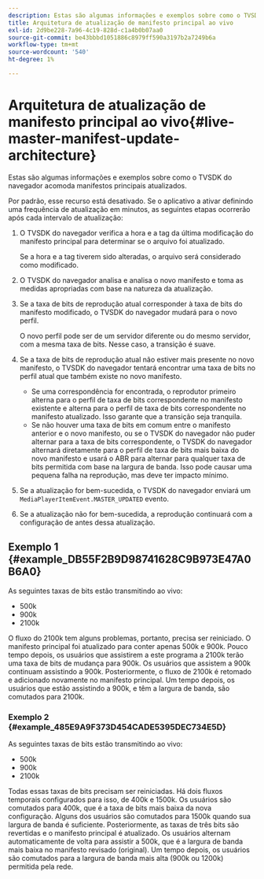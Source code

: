 ```yaml
---
description: Estas são algumas informações e exemplos sobre como o TVSDK do navegador acomoda manifestos principais atualizados.
title: Arquitetura de atualização de manifesto principal ao vivo
exl-id: 2d9be228-7a96-4c19-828d-c1a4b0b07aa0
source-git-commit: be43bbbd1051886c8979ff590a3197b2a7249b6a
workflow-type: tm+mt
source-wordcount: '540'
ht-degree: 1%

---
```


# Arquitetura de atualização de manifesto principal ao vivo{#live-master-manifest-update-architecture}

Estas são algumas informações e exemplos sobre como o TVSDK do navegador acomoda manifestos principais atualizados.

Por padrão, esse recurso está desativado. Se o aplicativo a ativar definindo uma frequência de atualização em minutos, as seguintes etapas ocorrerão após cada intervalo de atualização:

1. O TVSDK do navegador verifica a hora e a tag da última modificação do manifesto principal para determinar se o arquivo foi atualizado.

   Se a hora e a tag tiverem sido alteradas, o arquivo será considerado como modificado.
1. O TVSDK do navegador analisa e analisa o novo manifesto e toma as medidas apropriadas com base na natureza da atualização.
1. Se a taxa de bits de reprodução atual corresponder à taxa de bits do manifesto modificado, o TVSDK do navegador mudará para o novo perfil.

   O novo perfil pode ser de um servidor diferente ou do mesmo servidor, com a mesma taxa de bits. Nesse caso, a transição é suave.
1. Se a taxa de bits de reprodução atual não estiver mais presente no novo manifesto, o TVSDK do navegador tentará encontrar uma taxa de bits no perfil atual que também existe no novo manifesto.

   * Se uma correspondência for encontrada, o reprodutor primeiro alterna para o perfil de taxa de bits correspondente no manifesto existente e alterna para o perfil de taxa de bits correspondente no manifesto atualizado. Isso garante que a transição seja tranquila.
   * Se não houver uma taxa de bits em comum entre o manifesto anterior e o novo manifesto, ou se o TVSDK do navegador não puder alternar para a taxa de bits correspondente, o TVSDK do navegador alternará diretamente para o perfil de taxa de bits mais baixa do novo manifesto e usará o ABR para alternar para qualquer taxa de bits permitida com base na largura de banda. Isso pode causar uma pequena falha na reprodução, mas deve ter impacto mínimo.

1. Se a atualização for bem-sucedida, o TVSDK do navegador enviará um `MediaPlayerItemEvent.MASTER_UPDATED` evento.
1. Se a atualização não for bem-sucedida, a reprodução continuará com a configuração de antes dessa atualização.

## Exemplo 1 {#example_DB55F2B9D98741628C9B973E47A0B6A0}

As seguintes taxas de bits estão transmitindo ao vivo:

* 500k
* 900k
* 2100k

O fluxo do 2100k tem alguns problemas, portanto, precisa ser reiniciado. O manifesto principal foi atualizado para conter apenas 500k e 900k. Pouco tempo depois, os usuários que assistirem a este programa a 2100k terão uma taxa de bits de mudança para 900k. Os usuários que assistem a 900k continuam assistindo a 900k. Posteriormente, o fluxo de 2100k é retomado e adicionado novamente no manifesto principal. Um tempo depois, os usuários que estão assistindo a 900k, e têm a largura de banda, são comutados para 2100k.

### Exemplo 2 {#example_485E9A9F373D454CADE5395DEC734E5D}

As seguintes taxas de bits estão transmitindo ao vivo:

* 500k
* 900k
* 2100k

Todas essas taxas de bits precisam ser reiniciadas. Há dois fluxos temporais configurados para isso, de 400k e 1500k. Os usuários são comutados para 400k, que é a taxa de bits mais baixa da nova configuração. Alguns dos usuários são comutados para 1500k quando sua largura de banda é suficiente. Posteriormente, as taxas de três bits são revertidas e o manifesto principal é atualizado. Os usuários alternam automaticamente de volta para assistir a 500k, que é a largura de banda mais baixa no manifesto revisado (original). Um tempo depois, os usuários são comutados para a largura de banda mais alta (900k ou 1200k) permitida pela rede.

<!-- 

WRITER: Add relref to api/psdk/asdoc-dhls_1.4/com/adobe/mediacore/events/MediaPlayerItemEvent.html#MASTER_UPDATED

 -->
